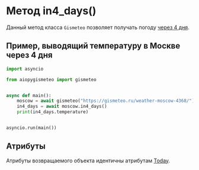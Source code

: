 # Метод in4_days()

Данный метод класса `Gismeteo` позволяет получать погоду [через 4 дня](https://gismeteo.ru/weather-moscow-4368/4-day/).

## Пример, выводящий температуру в Москве через 4 дня

```python
import asyncio

from aiopygismeteo import gismeteo


async def main():
    moscow = await gismeteo("https://gismeteo.ru/weather-moscow-4368/")
    in4_days = await moscow.in4_days()
    print(in4_days.temperature)


asyncio.run(main())
```

## Атрибуты

Атрибуты возвращаемого объекта идентичны атрибутам [Today](today.md).
